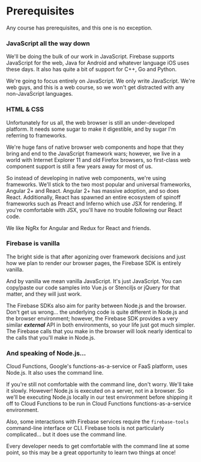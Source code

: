 # Prerequisites

Any course has prerequisites, and this one is no exception.

### JavaScript all the way down

We'll be doing the bulk of our work in JavaScript. Firebase supports JavaScript for the web, Java for Android and whatever language iOS uses these days. It also has quite a bit of support for C++, Go and Python.

We're going to focus entirely on JavaScript. We only write JavaScript. We're web guys, and this is a web course, so we won't get distracted with any non-JavaScript languages.

### HTML & CSS

Unfortunately for us all, the web browser is still an under-developed platform. It needs some sugar to make it digestible, and by sugar I'm referring to frameworks. 

We're huge fans of native browser web components and hope that they bring and end to the JavaScript framework wars; however, we live in a world with Internet Explorer 11 and old Firefox browsers, so first-class web component support is still a few years away for most of us.

 So instead of developing in native web components, we're using frameworks. We'll stick to the two most popular and universal frameworks, Angular 2+ and React. Angular 2+ has massive adoption, and so does React. Additionally, React has spawned an entire ecosystem of spinoff frameworks such as Preact and Inferno which use JSX for rendering. If you're comfortable with JSX, you'll have no trouble following our React code.

 We like NgRx for Angular and Redux for React and friends.

 ### Firebase is vanilla

 The bright side is that after agonizing over framework decisions and just how we plan to render our browser pages, the Firebase SDK is entirely vanilla.

 And by vanilla we mean vanilla JavaScript. It's just JavaScript. You can copy/paste our code samples into Vue.js or Stenciljs or jQuery for that matter, and they will just work.

 The Firebase SDKs also aim for parity between Node.js and the browser. Don't get us wrong... the underlying code is quite different in Node.js and the browser environment; however, the Firebase SDK provides a very similar ***external*** API in both environments, so your life just got much simpler. The Firebase calls that you make in the browser will look nearly identical to the calls that you'll make in Node.js. 

 ### And speaking of Node.js...

 Cloud Functions, Google's functions-as-a-service or FaaS platform, uses Node.js. It also uses the command line.

 If you're still not comfortable with the command line, don't worry. We'll take it slowly. However! Node.js is executed on a server, not in a browser. So we'll be executing Node.js locally in our test environment before shipping it off to Cloud Functions to be run in Cloud Functions functions-as-a-service environment.

 Also, some interactions with Firebase services require the ```firebase-tools``` command-line interface or CLI. Firebase tools is not particularly complicated... but it does use the command line. 
 
 Every developer needs to get comfortable with the command line at some point, so this may be a great opportunity to learn two things at once!
